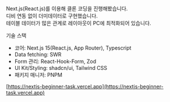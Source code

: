 Next.js(React.js)를 이용해 클론 코딩을 진행해봤습니다.   
디비 연동 없이 더미데이터로 구현했습니다.   
테이블 데이터가 많은 관계로 레이아웃이 PC에 최적화되어 있습니다.  

기술 스택
- 코어: Next.js 15(React.js, App Router), Typescript
- Data fetching: SWR
- Form 관리: React-Hook-Form, Zod
- UI Kit/Styling: shadcn/ui, Tailwind CSS
- 패키지 매니저: PNPM

[https://nextjs-beginner-task.vercel.app](https://nextjs-beginner-task.vercel.app)
